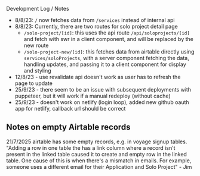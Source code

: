 Development Log / Notes
- 8/8/23: `/` now fetches data from `/services` instead of internal api
- 8/8/23: Currently, there are two routes for solo project detail page
  - `/solo-project/[id]`: this uses the api route `/api/soloprojects/[id]` and fetch with swr in a client component, and will be replaced by the new route
  - `/solo-project-new/[id]`: this fetches data from airtable directly using `services/soloProjects`, with a server component fetching the data, handling updates, and passing it to a client component for display and styling
- 12/8/23 - use revalidate api doesn't work as user has to refresh the page to update
- 25/9/23 - there seem to be an issue with subsequent deployments with puppeteer, but it will work if a manual redeploy (without cache)
- 25/9/23 - doesn't work on netlify (login loop), added new github oauth app for netlify, callback url should be correct



## Notes on empty Airtable records
21/7/2025
airtable has some empty records, e.g. in voyage signup tables. "Adding a row in one table the has a link column where a record isn't present in the linked table caused it to create and empty row in the linked table. One cause of this is when there's a mismatch in emails. For example, someone uses a different email for their Application and Solo Project" - Jim